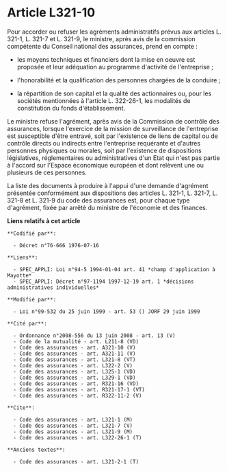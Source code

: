 # Article L321-10

Pour accorder ou refuser les agréments administratifs prévus aux articles L. 321-1, L. 321-7 et L. 321-9, le ministre, après
avis de la commission compétente du Conseil national des assurances, prend en compte :

- les moyens techniques et financiers dont la mise en oeuvre est proposée et leur adéquation au programme d'activité de
l'entreprise ;

- l'honorabilité et la qualification des personnes chargées de la conduire ;

- la répartition de son capital et la qualité des actionnaires ou, pour les sociétés mentionnées à l'article L. 322-26-1, les
modalités de constitution du fonds d'établissement.

Le ministre refuse l'agrément, après avis de la Commission de contrôle des assurances, lorsque l'exercice de la mission de
surveillance de l'entreprise est susceptible d'être entravé, soit par l'existence de liens de capital ou de contrôle directs
ou indirects entre l'entreprise requérante et d'autres personnes physiques ou morales, soit par l'existence de dispositions
législatives, réglementaires ou administratives d'un Etat qui n'est pas partie à l'accord sur l'Espace économique européen et
dont relèvent une ou plusieurs de ces personnes.

La liste des documents à produire à l'appui d'une demande d'agrément présentée conformément aux dispositions des articles L.
321-1, L. 321-7, L. 321-8 et L. 321-9 du code des assurances est, pour chaque type d'agrément, fixée par arrêté du ministre
de l'économie et des finances.

**Liens relatifs à cet article**

	**Codifié par**:

	  - Décret n°76-666 1976-07-16

	**Liens**:

	  - SPEC_APPLI: Loi n°94-5 1994-01-04 art. 41 *champ d'application à Mayotte*
	  - SPEC_APPLI: Décret n°97-1194 1997-12-19 art. 1 *décisions administratives individuelles*

	**Modifié par**:

	  - Loi n°99-532 du 25 juin 1999 - art. 53 () JORF 29 juin 1999

	**Cité par**:

	  - Ordonnance n°2008-556 du 13 juin 2008 - art. 13 (V)
	  - Code de la mutualité - art. L211-8 (VD)
	  - Code des assurances - art. A321-10 (V)
	  - Code des assurances - art. A321-11 (V)
	  - Code des assurances - art. L321-8 (VT)
	  - Code des assurances - art. L322-2 (V)
	  - Code des assurances - art. L325-1 (VD)
	  - Code des assurances - art. L329-1 (VD)
	  - Code des assurances - art. R321-16 (VD)
	  - Code des assurances - art. R321-17-1 (VT)
	  - Code des assurances - art. R322-11-2 (V)

	**Cite**:

	  - Code des assurances - art. L321-1 (M)
	  - Code des assurances - art. L321-7 (V)
	  - Code des assurances - art. L321-9 (M)
	  - Code des assurances - art. L322-26-1 (T)

	**Anciens textes**:

	  - Code des assurances - art. L321-2-1 (T)
